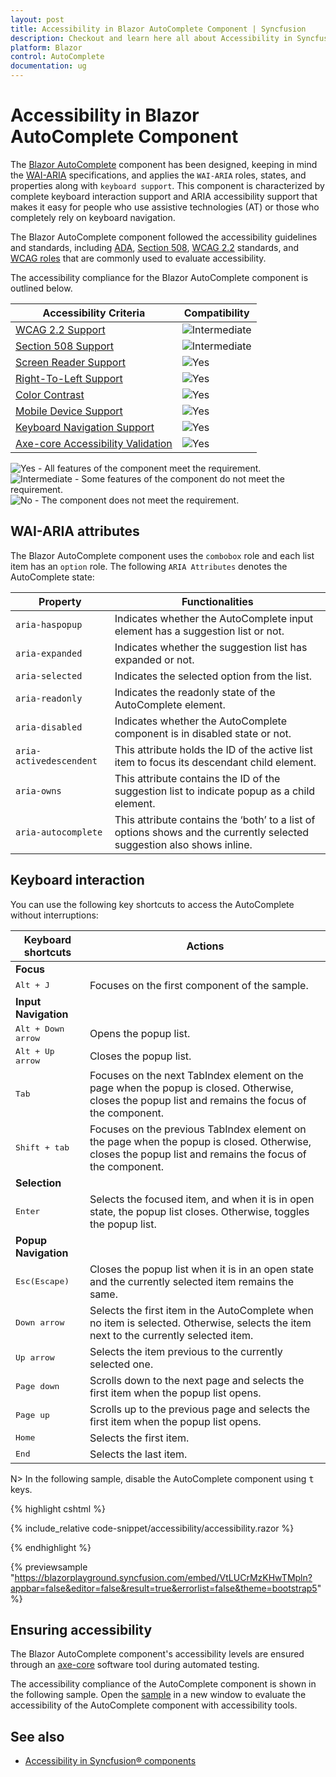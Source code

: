 ```yaml
---
layout: post
title: Accessibility in Blazor AutoComplete Component | Syncfusion
description: Checkout and learn here all about Accessibility in Syncfusion Blazor AutoComplete component and more.
platform: Blazor
control: AutoComplete
documentation: ug
---
```


# Accessibility in Blazor AutoComplete Component

The [Blazor AutoComplete](https://www.syncfusion.com/blazor-components/blazor-autocomplete) component has been designed, keeping in mind the [WAI-ARIA](https://www.w3.org/WAI/ARIA/apg/) specifications, and applies the `WAI-ARIA` roles, states, and properties along with `keyboard support`. This component is characterized by complete keyboard interaction support and ARIA accessibility support that makes it easy for people who use assistive technologies (AT) or those who completely rely on keyboard navigation.

The Blazor AutoComplete component followed the accessibility guidelines and standards, including [ADA](https://www.ada.gov/), [Section 508](https://www.section508.gov/), [WCAG 2.2](https://www.w3.org/TR/WCAG22/) standards, and [WCAG roles](https://www.w3.org/TR/wai-aria/#roles) that are commonly used to evaluate accessibility.

The accessibility compliance for the Blazor AutoComplete component is outlined below.

| Accessibility Criteria | Compatibility |
| -- | -- |
| [WCAG 2.2 Support](../common/accessibility#accessibility-standards) | <img src="https://cdn.syncfusion.com/content/images/documentation/partial.png" alt="Intermediate"> |
| [Section 508 Support](../common/accessibility#accessibility-standards) | <img src="https://cdn.syncfusion.com/content/images/documentation/partial.png" alt="Intermediate"> |
| [Screen Reader Support](../common/accessibility#screen-reader-support) | <img src="https://cdn.syncfusion.com/content/images/documentation/full.png" alt="Yes"> |
| [Right-To-Left Support](../common/accessibility#right-to-left-support) | <img src="https://cdn.syncfusion.com/content/images/documentation/full.png" alt="Yes"> |
| [Color Contrast](../common/accessibility#color-contrast) | <img src="https://cdn.syncfusion.com/content/images/documentation/full.png" alt="Yes"> |
| [Mobile Device Support](../common/accessibility#mobile-device-support) | <img src="https://cdn.syncfusion.com/content/images/documentation/full.png" alt="Yes"> |
| [Keyboard Navigation Support](../common/accessibility#keyboard-navigation-support) | <img src="https://cdn.syncfusion.com/content/images/documentation/full.png" alt="Yes"> |
| [Axe-core Accessibility Validation](../common/accessibility#ensuring-accessibility) | <img src="https://cdn.syncfusion.com/content/images/documentation/full.png" alt="Yes"> |

<style>
    .post .post-content img {
        display: inline-block;
        margin: 0.5em 0;
    }
</style>
<div><img src="https://cdn.syncfusion.com/content/images/documentation/full.png" alt="Yes"> - All features of the component meet the requirement.</div>

<div><img src="https://cdn.syncfusion.com/content/images/documentation/partial.png" alt="Intermediate"> - Some features of the component do not meet the requirement.</div>

<div><img src="https://cdn.syncfusion.com/content/images/documentation/not-supported.png" alt="No"> - The component does not meet the requirement.</div>


## WAI-ARIA attributes

The Blazor AutoComplete component uses the `combobox` role and each list item has an `option` role. The following `ARIA Attributes` denotes the AutoComplete state:

| **Property** | **Functionalities** |
| --- | --- |
| `aria-haspopup`| Indicates whether the AutoComplete input element has a suggestion list or not. |
| `aria-expanded` | Indicates whether the suggestion list has expanded or not. |
| `aria-selected` | Indicates the selected option from the list. |
| `aria-readonly` | Indicates the readonly state of the AutoComplete element. |
| `aria-disabled` | Indicates whether the AutoComplete component is in disabled state or not.|
| `aria-activedescendent` | This attribute holds the ID of the active list item to focus its descendant child element. |
| `aria-owns` | This attribute contains the ID of the suggestion list to indicate popup as a child element. |
| `aria-autocomplete` | This attribute contains the ‘both’ to a list of options shows and the currently selected suggestion also shows inline. |

## Keyboard interaction

You can use the following key shortcuts to access the AutoComplete without interruptions:

| **Keyboard shortcuts** | **Actions** |
| --- | --- |
|**Focus**|
|<kbd>Alt + J</kbd> | Focuses on the first component of the sample. |
|**Input Navigation**|
| <kbd>Alt + Down arrow</kbd> | Opens the popup list. |
| <kbd>Alt + Up arrow</kbd> | Closes the popup list. |
| <kbd>Tab</kbd> | Focuses on the next TabIndex element on the page when the popup is closed. Otherwise, closes the popup list and remains the focus of the component. |
| <kbd>Shift + tab </kbd> | Focuses on the previous TabIndex element on the page when the popup is closed. Otherwise, closes the popup list and remains the focus of the component. |
|**Selection**|
| <kbd>Enter</kbd> | Selects the focused item, and when it is in open state, the popup list closes. Otherwise, toggles the popup list. |
|**Popup Navigation**|
| <kbd>Esc(Escape)</kbd> | Closes the popup list when it is in an open state and the currently selected item remains the same. |
| <kbd>Down arrow</kbd> | Selects the first item in the AutoComplete when no item is selected. Otherwise, selects the item next to the currently selected item. |
| <kbd>Up arrow</kbd> | Selects the item previous to the currently selected one. |
| <kbd>Page down</kbd> | Scrolls down to the next page and selects the first item when the popup list opens. |
| <kbd>Page up</kbd> | Scrolls up to the previous page and selects the first item when the popup list opens. |
| <kbd>Home</kbd> | Selects the first item. |
| <kbd>End</kbd> | Selects the last item. |

N> In the following sample, disable the AutoComplete component using <kbd>t</kbd> keys.

{% highlight cshtml %}

{% include_relative code-snippet/accessibility/accessibility.razor %}

{% endhighlight %}

{% previewsample "https://blazorplayground.syncfusion.com/embed/VtLUCrMzKHwTMpln?appbar=false&editor=false&result=true&errorlist=false&theme=bootstrap5" %}

## Ensuring accessibility

The Blazor AutoComplete component's accessibility levels are ensured through an [axe-core](https://www.npmjs.com/package/axe-core) software tool during automated testing.

The accessibility compliance of the AutoComplete component is shown in the following sample. Open the [sample](https://blazor.syncfusion.com/accessibility/autocomplete) in a new window to evaluate the accessibility of the AutoComplete component with accessibility tools.

## See also

* [Accessibility in Syncfusion&reg; components](../common/accessibility)